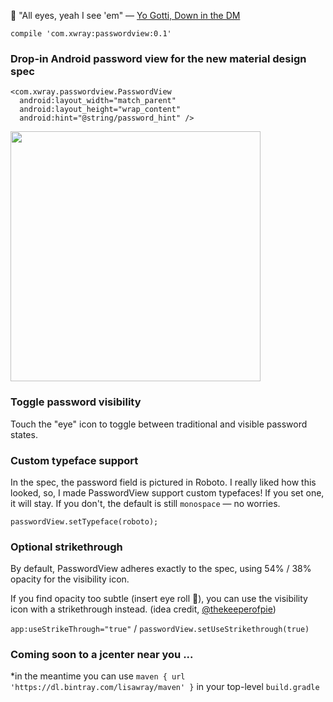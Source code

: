 :eyes: "All eyes, yeah I see 'em" — [Yo Gotti, Down in the DM](https://genius.com/Yo-gotti-down-in-the-dm-lyrics)

`compile 'com.xwray:passwordview:0.1'`

### Drop-in Android password view for the new material design spec
    <com.xwray.passwordview.PasswordView
      android:layout_width="match_parent"
      android:layout_height="wrap_content"
      android:hint="@string/password_hint" />

<img src="https://raw.githubusercontent.com/lisawray/passwordview/master/2016-3-15.png" width="400px" />

### Toggle password visibility
Touch the "eye" icon to toggle between traditional and visible password states.  

### Custom typeface support
In the spec, the password field is pictured in Roboto. I really liked how this looked, so, I made PasswordView support custom typefaces!  If you set one, it will stay. If you don't, the default is still `monospace` — no worries.

`passwordView.setTypeface(roboto);`

### Optional strikethrough
By default, PasswordView adheres exactly to the spec, using 54% / 38% opacity for the visibility icon.

If you find opacity too subtle (insert eye roll :eyes:), you can use the visibility icon with a strikethrough instead. 
(idea credit, [@thekeeperofpie](https://github.com/TheKeeperOfPie))

`app:useStrikeThrough="true"` /  `passwordView.setUseStrikethrough(true)`

### Coming soon to a jcenter near you ...

*in the meantime you can use `maven { url 'https://dl.bintray.com/lisawray/maven' }` in your top-level `build.gradle`


